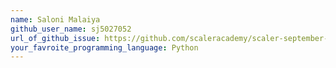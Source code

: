 ```yaml
---
name: Saloni Malaiya
github_user_name: sj5027052
url_of_github_issue: https://github.com/scaleracademy/scaler-september-open-source-challenge/issues/99
your_favroite_programming_language: Python
---
```

